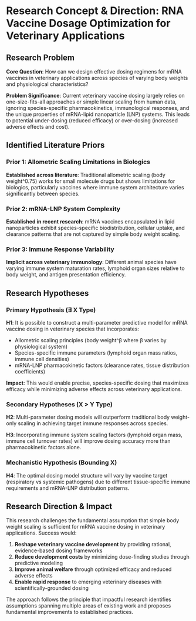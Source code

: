 

# Research Concept & Direction: RNA Vaccine Dosage Optimization for Veterinary Applications

## Research Problem

**Core Question**: How can we design effective dosing regimens for mRNA vaccines in veterinary applications across species of varying body weights and physiological characteristics?

**Problem Significance**: Current veterinary vaccine dosing largely relies on one-size-fits-all approaches or simple linear scaling from human data, ignoring species-specific pharmacokinetics, immunological responses, and the unique properties of mRNA-lipid nanoparticle (LNP) systems. This leads to potential under-dosing (reduced efficacy) or over-dosing (increased adverse effects and cost).

## Identified Literature Priors

### Prior 1: Allometric Scaling Limitations in Biologics
**Established across literature**: Traditional allometric scaling (body weight^0.75) works for small molecule drugs but shows limitations for biologics, particularly vaccines where immune system architecture varies significantly between species.

### Prior 2: mRNA-LNP System Complexity
**Established in recent research**: mRNA vaccines encapsulated in lipid nanoparticles exhibit species-specific biodistribution, cellular uptake, and clearance patterns that are not captured by simple body weight scaling.

### Prior 3: Immune Response Variability
**Implicit across veterinary immunology**: Different animal species have varying immune system maturation rates, lymphoid organ sizes relative to body weight, and antigen presentation efficiency.

## Research Hypotheses

### Primary Hypothesis (∃ X Type)
**H1**: It is possible to construct a multi-parameter predictive model for mRNA vaccine dosing in veterinary species that incorporates:
- Allometric scaling principles (body weight^β where β varies by physiological system)
- Species-specific immune parameters (lymphoid organ mass ratios, immune cell densities)
- mRNA-LNP pharmacokinetic factors (clearance rates, tissue distribution coefficients)

**Impact**: This would enable precise, species-specific dosing that maximizes efficacy while minimizing adverse effects across veterinary applications.

### Secondary Hypotheses (X > Y Type)

**H2**: Multi-parameter dosing models will outperform traditional body weight-only scaling in achieving target immune responses across species.

**H3**: Incorporating immune system scaling factors (lymphoid organ mass, immune cell turnover rates) will improve dosing accuracy more than pharmacokinetic factors alone.

### Mechanistic Hypothesis (Bounding X)
**H4**: The optimal dosing model structure will vary by vaccine target (respiratory vs systemic pathogens) due to different tissue-specific immune requirements and mRNA-LNP distribution patterns.

## Research Direction & Impact

This research challenges the fundamental assumption that simple body weight scaling is sufficient for mRNA vaccine dosing in veterinary applications. Success would:

1. **Reshape veterinary vaccine development** by providing rational, evidence-based dosing frameworks
2. **Reduce development costs** by minimizing dose-finding studies through predictive modeling
3. **Improve animal welfare** through optimized efficacy and reduced adverse effects
4. **Enable rapid response** to emerging veterinary diseases with scientifically-grounded dosing

The approach follows the principle that impactful research identifies assumptions spanning multiple areas of existing work and proposes fundamental improvements to established practices.

